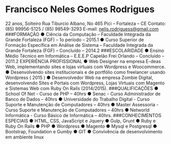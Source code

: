 # Francisco Neles Gomes Rodrigues
22 anos, Solteiro
Rua Tiburcio Albano, No 465
Pici – Fortaleza – CE
Contato: (85) 99956-5125 / (85) 98549-3293 E-mail: nelis.rodriguess@gmail.com
###FORMAÇÃO
● Ciência da Computação – Faculdade Integrada da Grande Fortaleza (FGF) – 1o período – 2015.1
● Curso Superior de Formação Específica em Análise de Sistema – Faculdade Integrada da Grande Fortaleza (FGF) – Concluído – 2014.2
###ESCOLARIDADE
● Ensino Médio Técnico em Informática – E.E.E.P Capelão Frei Orlando – Concluído – 2011.2 EXPERIÊNCIA PROFISSIONAL
● Web Designer na empresa E-deas Web, implementando sites e lojas virtuais com Wordpress e Woocommerce.
● Desenvolvendo sites institucionais e de portfólio como freelancer usando Wordpress ( 2015 )
● Desenvolvedor Web na empresa Zombie Digital, desenvolvendo Sites e Portais com Wordpress, Lojas
Virtuais com Magento e Sistemas Web com Ruby On Rails (2014/2015).
###QUALIFICAÇÕES
● School Of Net - Curso de PHP – 40hrs
● Senac - Curso Administrador de Banco de Dados – 40hrs
● Universidade do Trabalho Digital - Curso Suporte e Manutenção de Computadores – 40hrs
● Master Assessoria - Curso Suporte e Manutenção de Computadores – 40hrs
● Networld Informática - Curso Básico de Informática – 40hrs.
###CONHECIMENTOS ESPECIAIS
● HTML, CSS, JavaScript e Jquery
● Gulp, Grunt
● Ruby e Ruby On Rails
● PHP
● Wordpress
● Magento
● Mysql e Postgresql
● Bootstrap, Foundation e Gumby
● GIT
● Convivência de desenvolvimento em ambiente linux

